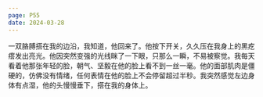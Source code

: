 ```yaml
---
page: P55
date: 2024-03-28
---
```


一双胳膊搭在我的边沿，我知道，他回来了。他按下开关，久久压在我身上的黑疙瘩发出亮光。他因突然变强的光线眯了一下眼，只那么一瞬，不易被察觉。我每天看着他那张年轻的脸，朝气、坚毅在他的脸上看不到一丝一毫。他的面部肌肉是僵硬的，仿佛没有情绪，任何表情在他的脸上不会停留超过半秒。我突然感觉左边身体有点湿，他的头慢慢垂下，搭在我的身体上。